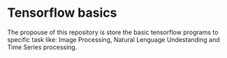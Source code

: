 # Tensorflow basics

The propouse of this repository is store the basic tensorflow programs to specific task like: Image Processing, Natural Lenguage Undestanding and Time Series processing.


